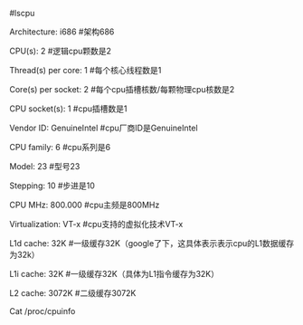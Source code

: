 \#lscpu

Architecture:          i686                            #架构686

CPU(s):                2                                   #逻辑cpu颗数是2

Thread(s) per core:    1                           #每个核心线程数是1                 

Core(s) per socket:    2                           #每个cpu插槽核数/每颗物理cpu核数是2

CPU socket(s):         1                            #cpu插槽数是1

Vendor ID:             GenuineIntel           #cpu厂商ID是GenuineIntel

CPU family:            6                              #cpu系列是6

Model:                 23                                #型号23

Stepping:              10                              #步进是10

CPU MHz:               800.000                 #cpu主频是800MHz

Virtualization:        VT-x                         #cpu支持的虚拟化技术VT-x

L1d cache:             32K                         #一级缓存32K（google了下，这具体表示表示cpu的L1数据缓存为32k）

L1i cache:             32K                          #一级缓存32K（具体为L1指令缓存为32K）

L2 cache:              3072K                      #二级缓存3072K

 

 

Cat  /proc/cpuinfo